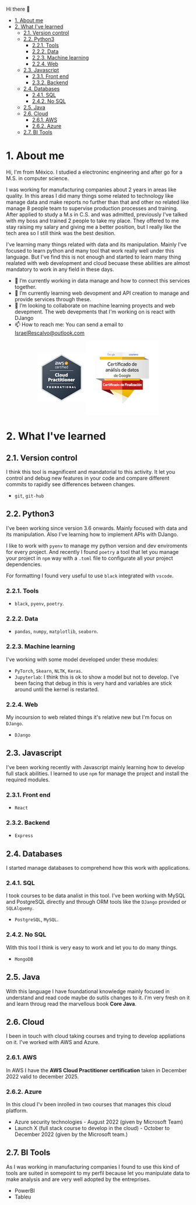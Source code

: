  Hi there 👋


- [1. About me](#1-about-me)
- [2. What I've learned](#2-what-ive-learned)
  - [2.1. Version control](#21-version-control)
  - [2.2. Python3](#22-python3)
    - [2.2.1. Tools](#221-tools)
    - [2.2.2. Data](#222-data)
    - [2.2.3. Machine learning](#223-machine-learning)
    - [2.2.4. Web](#224-web)
  - [2.3. Javascript](#23-javascript)
    - [2.3.1. Front end](#231-front-end)
    - [2.3.2. Backend](#232-backend)
  - [2.4. Databases](#24-databases)
    - [2.4.1. SQL](#241-sql)
    - [2.4.2. No SQL](#242-no-sql)
  - [2.5. Java](#25-java)
  - [2.6. Cloud](#26-cloud)
    - [2.6.1. AWS](#261-aws)
    - [2.6.2. Azure](#262-azure)
  - [2.7. BI Tools](#27-bi-tools)



# 1. About me

Hi, I'm from México. I studied a electroninc engineering and after go for a M.S. in  computer science.

I was working for manufacturing companies about 2 years in areas like quality. In this areas I did many things some related to technology like manage data and make reports no further than that and other no related like manage 8 people team to supervise production processes and training. After applied to study a M.s in C.S. and was admitted, previously I've talked with my boss and trained 2 people to take my place. They offered to me stay raising my salary and giving me a better position, but I really like the tech area so I still think was the best desition.


I've learning many things related with data and its manipulation.
Mainly I've focused to learn python and many tool that work really well under this language. But I've find this is not enough and started to learn many thing realated with web development and cloud becuase these abilities are almost mandatory to work in any field in these days. 

- 🔭 I’m currently working in data manage and how to connect this services together.
- 🌱 I’m currently learning web devopment and API creation to manage and provide services through these.
- 👯 I’m looking to collaborate on machine learning proyects and web devepment. The web devepments that I'm working on is react with DJango
- 📫 How to reach me: You can send a email to IsraelRescalvo@outlook.com


<div style="display: flex; align-items: center; justify-content: center">
    <a href="https://www.credly.com/badges/403202c1-ae40-4bec-bfea-006f4dc413a3/public_url">
    <img src="./images/aws-practitioner.png">
    </a>
    <a href="https://www.credly.com/badges/62112e4f-0f91-406d-96b4-5ba9f6e2a34c/public_url">
    <img src="./images/data_analysis.png">
    </a>
</div>



# 2. What I've learned

##  2.1. Version control
I think this tool is magnificent and mandatorial to this activity. It let you control and debug new features in your code and compare different commits to rapidly see differences between changes.

  * `git`, `git-hub`
## 2.2. Python3
I've been working since version 3.6 onwards. Mainly focused with data and its manipulation. Also I've learning how to implement APIs with DJango.

I like to work with `pyenv` to manage my python version and dev enviroments for every project. And recently I found `poetry` a tool that let you manage your project in `npm` way with a `.toml` file to configurate all your project dependencies.

For formatting I found very useful to use `black` integrated with `vscode`. 

### 2.2.1. Tools
* `black`, `pyenv`, `poetry`.

### 2.2.2. Data
* `pandas`, `numpy`, `matplotlib`, `seaborn`.

### 2.2.3. Machine learning 
I've working with some model developed under these modules:
* `PyTorch`, `Skearn`, `NLTK`, `Keras`.
* `Jupyterlab`: I think this is ok to show a model but not to develop. I've been facing that debug in this is very hard and variables are stick around until the kernel is restarted.

### 2.2.4. Web
My incoursion to web related things it's relative new but I'm focus on `DJango`.
* `DJango`

## 2.3. Javascript
I've been working recently with Javascript mainly learning how to develop full stack abilities. I learned to use `npm` for manage the project and install the required modules.

### 2.3.1. Front end
* `React`
### 2.3.2. Backend
* `Express`
  

## 2.4. Databases
I started manage databases to comprehend how this work with applications.

### 2.4.1. SQL
I took courses to be data analist in this tool. I've been working with MySQL and PostgreSQL directly and through ORM tools like the `DJango` provided or  `SQLAlquemy`.

* `PostgreSQL`, `MySQL`.

### 2.4.2. No SQL
With this tool I think is very easy to work and let you to do many things.

* `MongoDB`

## 2.5. Java

With this language I have foundational knowledge mainly focused in understand and read code maybe do sutils changes to it. I'm very fresh on it and learn throug read the marvellous book **Core Java**.

## 2.6. Cloud

I been in touch with cloud taking courses and trying to develop appliations on it. I've worked with AWS and Azure.

### 2.6.1. AWS
In AWS I have the **AWS Cloud Practitioner certification** taken in December 2022 valid to december 2025.

### 2.6.2. Azure
In this cloud I'v been inrolled in two courses that manages this cloud platform.

* Azure security technologies - August 2022 (given by Microsoft Team)
* Launch X (full stack course to develop in the cloud) - October to December 2022 (given by the Microsoft team.)

## 2.7. BI Tools
As I was working in manufacturing companies I found to  use this kind of tools are suited in somepoint to my perfil because let you manipulate data to make analysis and are very well adopted by the entreprises.

* PowerBI
* Tableu



